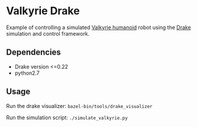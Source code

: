# Valkyrie Drake
Example of controlling a simulated [Valkyrie humanoid](https://nasa-jsc-robotics.github.io/valkyrie/) robot using the [Drake](https://drake.mit.edu/index.html) simulation and control framework.

## Dependencies

- Drake version <=0.22
- python2.7

## Usage

Run the drake visualizer: `bazel-bin/tools/drake_visualizer`

Run the simulation script: `./simulate_valkyrie.py`
